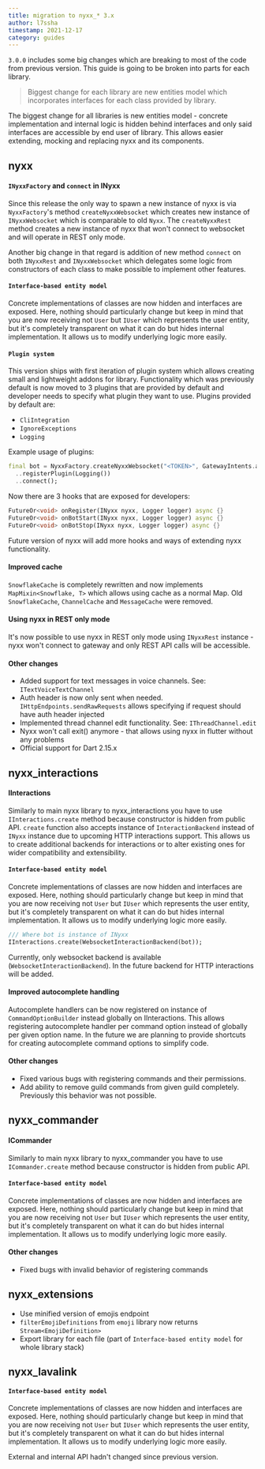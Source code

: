 ```yaml
---
title: migration to nyxx_* 3.x
author: l7ssha
timestamp: 2021-12-17
category: guides
---
```


`3.0.0` includes some big changes which are breaking to most of the code from previous version.
This guide is going to be broken into parts for each library.

> Biggest change for each library are new entities model which incorporates interfaces for each class provided by library.

The biggest change for all libraries is new entities model - concrete implementation and internal logic is hidden behind interfaces 
and only said interfaces are accessible by end user of library. This allows easier extending, mocking and replacing nyxx
and its components.

## nyxx

#### `INyxxFactory` and `connect` in INyxx

  Since this release the only way to spawn a new instance of nyxx is via `NyxxFactory`'s method `createNyxxWebsocket` which creates
  new instance of `INyxxWebsocket` which is comparable to old `Nyxx`. The `createNyxxRest` method creates a new instance of nyxx that won't
  connect to websocket and will operate in REST only mode.

  Another big change in that regard is addition of new method `connect` on both `INyxxRest` and `INyxxWebsocket` which delegates
  some logic from constructors of each class to make possible to implement other features.

#### `Interface-based entity model`

  Concrete implementations of classes are now hidden and interfaces are exposed.
  Here, nothing should particularly change but keep in mind that you are now receiving not `User` but `IUser` which represents
  the user entity, but it's completely transparent on what it can do but hides internal implementation. It allows us to modify underlying
  logic more easily.

#### `Plugin system`

  This version ships with first iteration of plugin system which allows creating small and lightweight addons for library.
  Functionality which was previously default is now moved to 3 plugins that are provided by default and developer needs to
  specify what plugin they want to use. Plugins provided by default are:
   - `CliIntegration`
   - `IgnoreExceptions`
   - `Logging`

  Example usage of plugins:
  ```dart
  final bot = NyxxFactory.createNyxxWebsocket("<TOKEN>", GatewayIntents.allUnprivileged)
    ..registerPlugin(Logging())
    ..connect();
  ```
  Now there are 3 hooks that are exposed for developers:
  ```dart
  FutureOr<void> onRegister(INyxx nyxx, Logger logger) async {}
  FutureOr<void> onBotStart(INyxx nyxx, Logger logger) async {}
  FutureOr<void> onBotStop(INyxx nyxx, Logger logger) async {}
  ```
  Future version of nyxx will add more hooks and ways of extending nyxx functionality.

#### Improved cache

  `SnowflakeCache` is completely rewritten and now implements `MapMixin<Snowflake, T>` which allows using cache as a normal Map.
  Old `SnowflakeCache`, `ChannelCache` and `MessageCache` were removed.

#### Using nyxx in REST only mode

It's now possible to use nyxx in REST only mode using `INyxxRest` instance - nyxx won't connect to gateway and only
REST API calls will be accessible.

#### Other changes

- Added support for text messages in voice channels. See: `ITextVoiceTextChannel`
- Auth header is now only sent when needed. `IHttpEndpoints.sendRawRequests` allows specifying if request should have auth header injected
- Implemented thread channel edit functionality. See: `IThreadChannel.edit`
- Nyxx won't call exit() anymore - that allows using nyxx in flutter without any problems 
- Official support for Dart 2.15.x

## nyxx_interactions

#### IInteractions

Similarly to main nyxx library to nyxx_interactions you have to use `IInteractions.create` method because constructor is hidden from public API.
`create` function also accepts instance of `InteractionBackend` instead of `INyxx` instance due to upcoming HTTP interactions support.
This allows us to create additional backends for interactions or to alter existing ones for wider compatibility and extensibility.

#### `Interface-based entity model`

Concrete implementations of classes are now hidden and interfaces are exposed.
Here, nothing should particularly change but keep in mind that you are now receiving not `User` but `IUser` which represents
the user entity, but it's completely transparent on what it can do but hides internal implementation. It allows us to modify underlying
logic more easily.

```dart
/// Where bot is instance of INyxx
IInteractions.create(WebsocketInteractionBackend(bot));
```

Currently, only websocket backend is available (`WebsocketInteractionBackend`). In the future backend for HTTP interactions will be added.

#### Improved autocomplete handling

Autocomplete handlers can be now registered on instance of `CommandOptionBuilder` instead globally on IInteractions. This allows registering
autocomplete handler per command option instead of globally per given option name. In the future we are planning to provide shortcuts for
creating autocomplete command options to simplify code.

#### Other changes
- Fixed various bugs with registering commands and their permissions.
- Add ability to remove guild commands from given guild completely. Previously this behavior was not possible.

## nyxx_commander

#### ICommander

Similarly to main nyxx library to nyxx_commander you have to use `ICommander.create` method because 
constructor is hidden from public API.

#### `Interface-based entity model`

Concrete implementations of classes are now hidden and interfaces are exposed.
Here, nothing should particularly change but keep in mind that you are now receiving not `User` but `IUser` which represents
the user entity, but it's completely transparent on what it can do but hides internal implementation. It allows us to modify underlying
logic more easily.

#### Other changes
- Fixed bugs with invalid behavior of registering commands

## nyxx_extensions
- Use minified version of emojis endpoint
- `filterEmojiDefinitions` from `emoji` library now returns `Stream<EmojiDefinition>`
- Export library for each file (part of `Interface-based entity model` for whole library stack)

## nyxx_lavalink

#### `Interface-based entity model`

Concrete implementations of classes are now hidden and interfaces are exposed.
Here, nothing should particularly change but keep in mind that you are now receiving not `User` but `IUser` which represents
the user entity, but it's completely transparent on what it can do but hides internal implementation. It allows us to modify underlying
logic more easily.

External and internal API hadn't changed since previous version.
